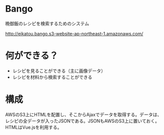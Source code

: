 # Bango
晩御飯のレシピを検索するためのシステム

http://eikatou.bango.s3-website-ap-northeast-1.amazonaws.com/

# 何ができる？
- レシピを見ることができる（主に画像データ）
- レシピを材料から検索することができる

# 構成
AWSのS3上にHTMLを配置し、そこからAjaxでデータを取得する。データは、レシピの全データが入ったJSONである。JSONもAWSのS3上に置いておく。HTMLはVue.jsを利用する。
